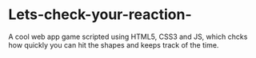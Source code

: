 # Lets-check-your-reaction-
A cool web app game scripted using HTML5, CSS3 and JS, which chcks how quickly you can hit the shapes and keeps track of the time.
